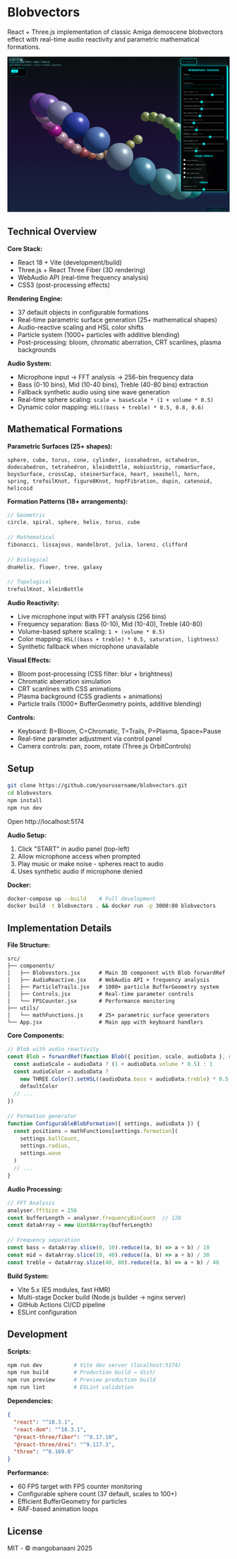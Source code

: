 # Blobvectors

React + Three.js implementation of classic Amiga demoscene blobvectors effect with real-time audio reactivity and parametric mathematical formations.

![Blobvectors Demo](blob.png)

## Technical Overview

**Core Stack:**
- React 18 + Vite (development/build)
- Three.js + React Three Fiber (3D rendering)
- WebAudio API (real-time frequency analysis)
- CSS3 (post-processing effects)

**Rendering Engine:**
- 37 default objects in configurable formations
- Real-time parametric surface generation (25+ mathematical shapes)
- Audio-reactive scaling and HSL color shifts
- Particle system (1000+ particles with additive blending)
- Post-processing: bloom, chromatic aberration, CRT scanlines, plasma backgrounds

**Audio System:**
- Microphone input → FFT analysis → 256-bin frequency data
- Bass (0-10 bins), Mid (10-40 bins), Treble (40-80 bins) extraction
- Fallback synthetic audio using sine wave generation
- Real-time sphere scaling: `scale = baseScale * (1 + volume * 0.5)`
- Dynamic color mapping: `HSL((bass + treble) * 0.5, 0.8, 0.6)`

## Mathematical Formations

**Parametric Surfaces (25+ shapes):**
```
sphere, cube, torus, cone, cylinder, icosahedron, octahedron, 
dodecahedron, tetrahedron, kleinBottle, mobiusStrip, romanSurface, 
boysSurface, crossCap, steinerSurface, heart, seashell, horn, 
spring, trefoilKnot, figure8Knot, hopfFibration, dupin, catenoid, helicoid
```

**Formation Patterns (18+ arrangements):**
```javascript
// Geometric
circle, spiral, sphere, helix, torus, cube

// Mathematical 
fibonacci, lissajous, mandelbrot, julia, lorenz, clifford

// Biological
dnaHelix, flower, tree, galaxy

// Topological
trefoilKnot, kleinBottle
```

**Audio Reactivity:**
- Live microphone input with FFT analysis (256 bins)
- Frequency separation: Bass (0-10), Mid (10-40), Treble (40-80)
- Volume-based sphere scaling: `1 + (volume * 0.5)`
- Color mapping: `HSL((bass + treble) * 0.5, saturation, lightness)`
- Synthetic fallback when microphone unavailable

**Visual Effects:**
- Bloom post-processing (CSS filter: blur + brightness)
- Chromatic aberration simulation
- CRT scanlines with CSS animations
- Plasma background (CSS gradients + animations)
- Particle trails (1000+ BufferGeometry points, additive blending)

**Controls:**
- Keyboard: B=Bloom, C=Chromatic, T=Trails, P=Plasma, Space=Pause
- Real-time parameter adjustment via control panel
- Camera controls: pan, zoom, rotate (Three.js OrbitControls)

## Setup

```bash
git clone https://github.com/yourusername/blobvectors.git
cd blobvestors
npm install
npm run dev
```

Open http://localhost:5174

**Audio Setup:**
1. Click "START" in audio panel (top-left)
2. Allow microphone access when prompted
3. Play music or make noise - spheres react to audio
4. Uses synthetic audio if microphone denied

**Docker:**
```bash
docker-compose up --build    # Full development
docker build -t blobvectors . && docker run -p 3000:80 blobvectors
```

## Implementation Details

**File Structure:**
```
src/
├── components/
│   ├── Blobvestors.jsx      # Main 3D component with Blob forwardRef
│   ├── AudioReactive.jsx    # WebAudio API + frequency analysis
│   ├── ParticleTrails.jsx   # 1000+ particle BufferGeometry system
│   ├── Controls.jsx         # Real-time parameter controls
│   └── FPSCounter.jsx       # Performance monitoring
├── utils/
│   └── mathFunctions.js     # 25+ parametric surface generators
└── App.jsx                  # Main app with keyboard handlers
```

**Core Components:**

```javascript
// Blob with audio reactivity
const Blob = forwardRef(function Blob({ position, scale, audioData }, ref) {
  const audioScale = audioData ? (1 + audioData.volume * 0.5) : 1
  const audioColor = audioData ? 
    new THREE.Color().setHSL((audioData.bass + audioData.treble) * 0.5, 0.8, 0.6) : 
    defaultColor
  // ...
})

// Formation generator
function ConfigurableBlobFormation({ settings, audioData }) {
  const positions = mathFunctions[settings.formation](
    settings.ballCount, 
    settings.radius, 
    settings.wave
  )
  // ...
}
```

**Audio Processing:**
```javascript
// FFT Analysis
analyser.fftSize = 256
const bufferLength = analyser.frequencyBinCount  // 128
const dataArray = new Uint8Array(bufferLength)

// Frequency separation
const bass = dataArray.slice(0, 10).reduce((a, b) => a + b) / 10
const mid = dataArray.slice(10, 40).reduce((a, b) => a + b) / 30  
const treble = dataArray.slice(40, 80).reduce((a, b) => a + b) / 40
```

**Build System:**
- Vite 5.x (ES modules, fast HMR)
- Multi-stage Docker build (Node.js builder → nginx server)
- GitHub Actions CI/CD pipeline
- ESLint configuration

## Development

**Scripts:**
```bash
npm run dev          # Vite dev server (localhost:5174)
npm run build        # Production build → dist/
npm run preview      # Preview production build
npm run lint         # ESLint validation
```

**Dependencies:**
```json
{
  "react": "^18.3.1",
  "react-dom": "^18.3.1", 
  "@react-three/fiber": "^8.17.10",
  "@react-three/drei": "^9.117.3",
  "three": "^0.169.0"
}
```

**Performance:**
- 60 FPS target with FPS counter monitoring
- Configurable sphere count (37 default, scales to 100+)
- Efficient BufferGeometry for particles
- RAF-based animation loops

## License

MIT - © mangobanaani 2025

